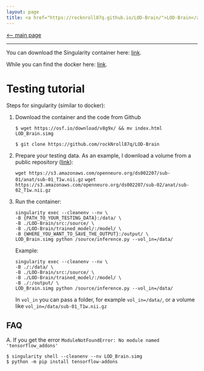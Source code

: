 ```yaml
---
layout: page
title: <a href="https://rocknroll87q.github.io/LOD-Brain/">LOD-Brain</a>
---
```


[<-- main page](https://rocknroll87q.github.io/LOD-Brain/)

<hr>

You can download the Singularity container here: [link](https://osf.io/hnctg/).

While you can find the docker here: [link](https://hub.docker.com/repository/docker/rocknroll87q/cerebrum3t-multisite).


# Testing tutorial

Steps for singularity (similar to docker):

1. Download the container and the code from Github

	`$ wget https://osf.io/download/v8g9x/ && mv index.html LOD_Brain.simg`
	
	`$ git clone https://github.com/rockNroll87q/LOD-Brain`
	
2. Prepare your testing data. As an example, I download a volume from a public repository ([link](https://openneuro.org/datasets/ds002207)):

	`wget https://s3.amazonaws.com/openneuro.org/ds002207/sub-01/anat/sub-01_T1w.nii.gz`
	`wget https://s3.amazonaws.com/openneuro.org/ds002207/sub-02/anat/sub-02_T1w.nii.gz`
	
3. Run the container:

	~~~
	singularity exec --cleanenv --nv \
	-B {PATH_TO_YOUR_TESTING_DATA}:/data/ \
	-B ./LOD-Brain/src:/source/ \
	-B ./LOD-Brain/trained_model/:/model/ \
	-B {WHERE_YOU_WANT_TO_SAVE_THE_OUTPUT}:/output/ \
	LOD_Brain.simg python /source/inference.py --vol_in=/data/
	~~~	
	
	Example:
	
	~~~
	singularity exec --cleanenv --nv \
	-B ./:/data/ \
	-B ./LOD-Brain/src:/source/ \
	-B ./LOD-Brain/trained_model/:/model/ \
	-B ./:/output/ \
	LOD_Brain.simg python /source/inference.py --vol_in=/data/
	~~~	
	
	In `vol_in` you can pass a folder, for example `vol_in=/data/`, or a volume like `vol_in=/data/sub-01_T1w.nii.gz`





## FAQ

A. If you get the error `ModuleNotFoundError: No module named 'tensorflow_addons'`

~~~
$ singularity shell --cleanenv --nv LOD_Brain.simg
$ python -m pip install tensorflow-addons
~~~


























